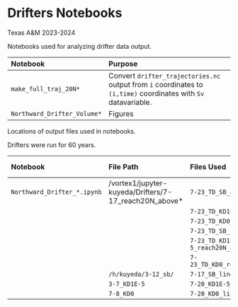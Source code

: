 # Drifters Notebooks
Texas A&M 2023-2024

Notebooks used for analyzing drifter data output. 

|Notebook | Purpose|
|:--| :--|
|`make_full_traj_20N*` | Convert `drifter_trajectories.nc` output from `i` coordinates to `(i,time)` coordinates with `Sv` datavariable. |
|`Northward_Drifter_Volume*`| Figures|

Locations of output files used in notebooks.

Drifters were run for 60 years. 

|Notebook|File Path| Files Used| File Location|
|:--| :-- | :--|:--| 
|`Northward_Drifter_*.ipynb`|/vortex1/jupyter-kuyeda/Drifters/7-17_reach20N_above* | `7-23_TD_SB_above1000m_sb.nc`| 
| | | `7-23_TD_KD1E-5_above1000m_KD1E-5.nc`|
| | | `7-23_TD_KD0_above1000m_KD0.nc`|
| | | `7-23_TD_SB_reach20N_above1000m_mintime_ds_*_SB.nc`| 
| | | `7-23_TD_KD1E-5_reach20N_above1000m_mintime_ds_*_KD1E-5.nc`|
| | | `7-23_TD_KD0_reach20N_above1000m_mintime_ds_*_KD0.nc`|
| | `/h/kuyeda/3-12_sb/` | `7-17_SB_linear_d2_prog__1509_354.nc`|
| |`3-7_KD1E-5 ` | `7-20_KD1E-5_linear_d2_prog__1410_014.nc`|
| | `7-8_KD0`| `7-20_KD0_linear_d2_prog__1410_014.nc`|
